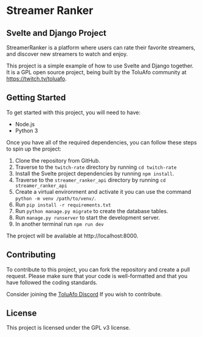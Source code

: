 # Streamer Ranker
## Svelte and Django Project

StreamerRanker is a platform where users can rate their favorite streamers, and discover new streamers to watch and enjoy.

This project is a simple example of how to use Svelte and Django together. It is a GPL open source project, being built by the ToluAfo community at https://twitch.tv/toluafo.

## Getting Started

To get started with this project, you will need to have:

* Node.js
* Python 3

Once you have all of the required dependencies, you can follow these steps to spin up the project:

1. Clone the repository from GitHub.
2. Traverse to the `twitch-rate` directory by running `cd twitch-rate`
3. Install the Svelte project dependencies by running `npm install`.
4. Traverse to the `streamer_ranker_api` directory by running `cd streamer_ranker_api`
5. Create a virtual environment and activate it you can use the command `python -m venv /path/to/venv/`.
6. Run `pip install -r requirements.txt`
7. Run `python manage.py migrate` to create the database tables.
8. Run `manage.py runserver` to start the development server.
9. In another terminal run `npm run dev`

The project will be available at http://localhost:8000.

## Contributing

To contribute to this project, you can fork the repository and create a pull request. Please make sure that your code is well-formatted and that you have followed the coding standards.

Consider joining the [ToluAfo Discord](https://discord.gg/y4qqfKZhTq) If you wish to contribute. 

## License

This project is licensed under the GPL v3 license.
  
